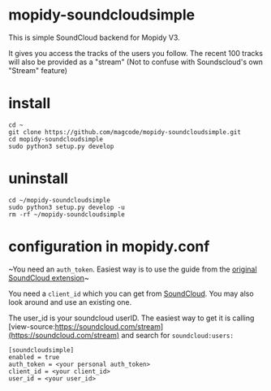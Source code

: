 # mopidy-soundcloudsimple

This is simple SoundCloud backend for Mopidy V3.

It gives you access the tracks of the users you follow. The recent 100 tracks will also be provided as a "stream" (Not to confuse with Soundscloud's own "Stream" feature)

# install
```
cd ~
git clone https://github.com/magcode/mopidy-soundcloudsimple.git
cd mopidy-soundcloudsimple
sudo python3 setup.py develop
```

# uninstall
```
cd ~/mopidy-soundcloudsimple
sudo python3 setup.py develop -u
rm -rf ~/mopidy-soundcloudsimple
```

# configuration in mopidy.conf

~You need an `auth_token`. Easiest way is to use the guide from the [original SoundCloud extension](https://mopidy.com/ext/soundcloud/)~

You need a `client_id` which you can get from [SoundCloud](https://soundcloud.com/you/apps). You may also look around and use an existing one.

The user_id is your soundcloud userID. The easiest way to get it is calling [view-source:https://soundcloud.com/stream](https://soundcloud.com/stream) and search for `soundcloud:users:`

```
[soundcloudsimple]
enabled = true
auth_token = <your personal auth_token>
client_id = <your client_id>
user_id = <your user_id>
```
